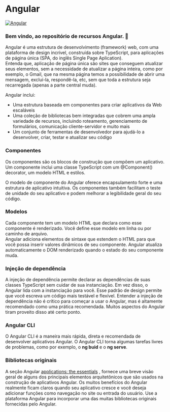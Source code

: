# Angular
[![Angular](https://img.shields.io/badge/Angular-DD0031?style=for-the-badge&logo=angular&logoColor=white)](https://angular.io/)  
### Bem vindo, ao repositório de recursos Angular. 👋  

Angular é uma estrutura de desenvolvimento (framework) web, com uma plataforma de design incrível, construída sobre TypeScript, para aplicações de página única (SPA, do inglês Single Page Aplication).  
Entenda que, aplicação de página única são sites que conseguem atualizar seus elementos, sem a necessidade de atualizar a página inteira, como por exemplo, o Gmail, que na mesma página temos a possibilidade de abrir uma mensagem, excluí-la, respondê-la, etc, sem que toda a estrutura seja recarregada (apenas a parte central muda).  

Angular inclui:
<ul>
<li>Uma estrutura baseada em componentes para criar aplicativos da Web escaláveis</li>
<li>Uma coleção de bibliotecas bem integradas que cobrem uma ampla variedade de recursos, incluindo roteamento, gerenciamento de formulários, comunicação cliente-servidor e muito mais</li>
<li>Um conjunto de ferramentas de desenvolvedor para ajudá-lo a desenvolver, criar, testar e atualizar seu código</li>
</ul>  

### Componentes

Os componentes são os blocos de construção que compõem um aplicativo. Um componente inclui uma classe TypeScript com um @Component() decorator, um modelo HTML e estilos.  

O modelo de componente do Angular oferece encapsulamento forte e uma estrutura de aplicativo intuitiva. Os componentes também facilitam o teste de unidade do seu aplicativo e podem melhorar a legibilidade geral do seu código.

### Modelos  

Cada componente tem um modelo HTML que declara como esse componente é renderizado. Você define esse modelo em linha ou por caminho de arquivo.  
Angular adiciona elementos de sintaxe que estendem o HTML para que você possa inserir valores dinâmicos de seu componente. Angular atualiza automaticamente o DOM renderizado quando o estado do seu componente muda.  

### Injeção de dependência  

A injeção de dependência permite declarar as dependências de suas classes TypeScript sem cuidar de sua instanciação. Em vez disso, o Angular lida com a instanciação para você. Esse padrão de design permite que você escreva um código mais testável e flexível. Entender a injeção de dependência não é crítico para começar a usar o Angular, mas é altamente recomendado como uma prática recomendada. Muitos aspectos do Angular tiram proveito disso até certo ponto.

### Angular CLI  

O Angular CLI é a maneira mais rápida, direta e recomendada de desenvolver aplicativos Angular. O Angular CLI torna algumas tarefas livres de problemas, como por exemplo, o **ng buid** e o **ng serve**.

### Bibliotecas originais  

A seção Angular [applications: the essentials](https://angular.io/guide/what-is-angular#essentials) , fornece uma breve visão geral de alguns dos principais elementos arquitetônicos que são usados ​​na construção de aplicativos Angular. Os muitos benefícios do Angular realmente ficam claros quando seu aplicativo cresce e você deseja adicionar funções como navegação no site ou entrada do usuário. Use a plataforma Angular para incorporar uma das muitas bibliotecas originais fornecidas pelo Angular.
